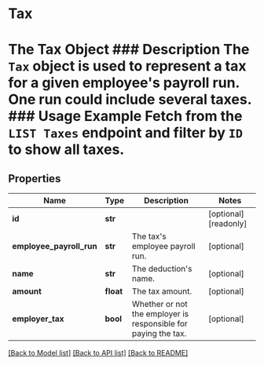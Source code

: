 # Tax

# The Tax Object ### Description The `Tax` object is used to represent a tax for a given employee's payroll run. One run could include several taxes.  ### Usage Example Fetch from the `LIST Taxes` endpoint and filter by `ID` to show all taxes.
## Properties
Name | Type | Description | Notes
------------ | ------------- | ------------- | -------------
**id** | **str** |  | [optional] [readonly] 
**employee_payroll_run** | **str** | The tax&#39;s employee payroll run. | [optional] 
**name** | **str** | The deduction&#39;s name. | [optional] 
**amount** | **float** | The tax amount. | [optional] 
**employer_tax** | **bool** | Whether or not the employer is responsible for paying the tax. | [optional] 

[[Back to Model list]](../README.md#documentation-for-models) [[Back to API list]](../README.md#documentation-for-api-endpoints) [[Back to README]](../README.md)


